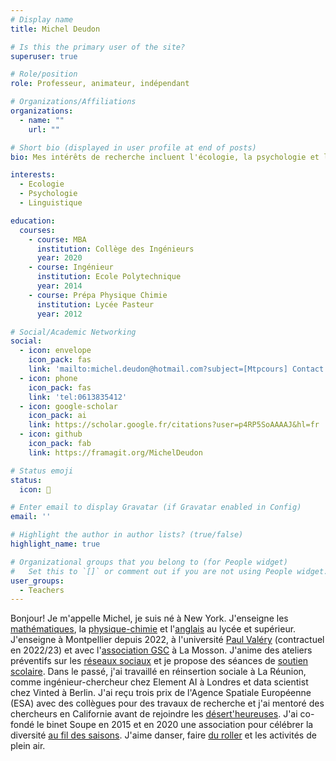 ```yaml
---
# Display name
title: Michel Deudon

# Is this the primary user of the site?
superuser: true

# Role/position
role: Professeur, animateur, indépendant

# Organizations/Affiliations
organizations:
  - name: ""
    url: ""

# Short bio (displayed in user profile at end of posts)
bio: Mes intérêts de recherche incluent l'écologie, la psychologie et l'apprentissage des langues.

interests:
  - Ecologie
  - Psychologie
  - Linguistique

education:
  courses:
    - course: MBA
      institution: Collège des Ingénieurs
      year: 2020
    - course: Ingénieur
      institution: Ecole Polytechnique
      year: 2014
    - course: Prépa Physique Chimie
      institution: Lycée Pasteur
      year: 2012

# Social/Academic Networking
social:
  - icon: envelope
    icon_pack: fas
    link: 'mailto:michel.deudon@hotmail.com?subject=[Mtpcours] Contact'
  - icon: phone
    icon_pack: fas
    link: 'tel:0613835412'
  - icon: google-scholar
    icon_pack: ai
    link: https://scholar.google.fr/citations?user=p4RP5SoAAAAJ&hl=fr
  - icon: github
    icon_pack: fab
    link: https://framagit.org/MichelDeudon

# Status emoji
status:
  icon: 🌻

# Enter email to display Gravatar (if Gravatar enabled in Config)
email: ''

# Highlight the author in author lists? (true/false)
highlight_name: true

# Organizational groups that you belong to (for People widget)
#   Set this to `[]` or comment out if you are not using People widget.
user_groups:
  - Teachers
---
```


Bonjour! Je m'appelle Michel, je suis né à New York. J'enseigne les [mathématiques](https://www.mtpcours.fr/c/maths/), la [physique-chimie](https://www.mtpcours.fr/c/physique-chimie/) et l'[anglais](https://www.mtpcours.fr/c/english/) au lycée et supérieur. J'enseigne à Montpellier depuis 2022, à l'université [Paul Valéry](https://www.univ-montp3.fr/) (contractuel en 2022/23) et avec l'[association GSC](https://www.helloasso.com/associations/generations-solidaires-et-citoyennes) à La Mosson. J'anime des ateliers préventifs sur les [réseaux sociaux](https://www.mtpcours.fr/c/reseaux/) et je propose des séances de [soutien scolaire](https://www.mtpcours.fr/p/soutien-scolaire-maths-montpellier/). Dans le passé, j'ai travaillé en réinsertion sociale à La Réunion, comme ingénieur-chercheur chez Element AI à Londres et data scientist chez Vinted à Berlin. J'ai reçu trois prix de l'Agence Spatiale Européenne (ESA) avec des collègues pour des travaux de recherche et j'ai mentoré des chercheurs en Californie avant de rejoindre les [désert'heureuses](https://desertheureuses.noblogs.org/). J'ai co-fondé le binet Soupe en 2015 et en 2020 une association pour célébrer la diversité [au fil des saisons](https://www.mtpcours.fr/c/local-seasonal/). J'aime danser, faire [du roller](https://www.mtpcours.fr/p/roller-dance-montpellier/) et les activités de plein air.